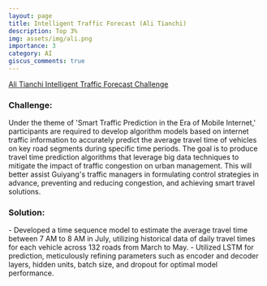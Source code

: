 ```yaml
---
layout: page
title: Intelligent Traffic Forecast (Ali Tianchi)
description: Top 3%
img: assets/img/ali.png
importance: 3
category: AI
giscus_comments: true
---
```


[Ali Tianchi Intelligent Traffic Forecast Challenge](https://tianchi.aliyun.com/competition/entrance/231598)

<h3> Challenge: </h3>
Under the theme of 'Smart Traffic Prediction in the Era of Mobile Internet,' participants are required to develop algorithm models based on internet traffic information to accurately predict the average travel time of vehicles on key road segments during specific time periods. The goal is to produce travel time prediction algorithms that leverage big data techniques to mitigate the impact of traffic congestion on urban management. This will better assist Guiyang's traffic managers in formulating control strategies in advance, preventing and reducing congestion, and achieving smart travel solutions.
<h3> Solution: </h3>
- Developed a time sequence model to estimate the average travel time between 7 AM to 8 AM in July, utilizing historical data of daily travel times for each vehicle across 132 roads from March to May.
- Utilized LSTM for prediction, meticulously refining parameters such as encoder and decoder layers, hidden units, batch size, and dropout for optimal model performance.